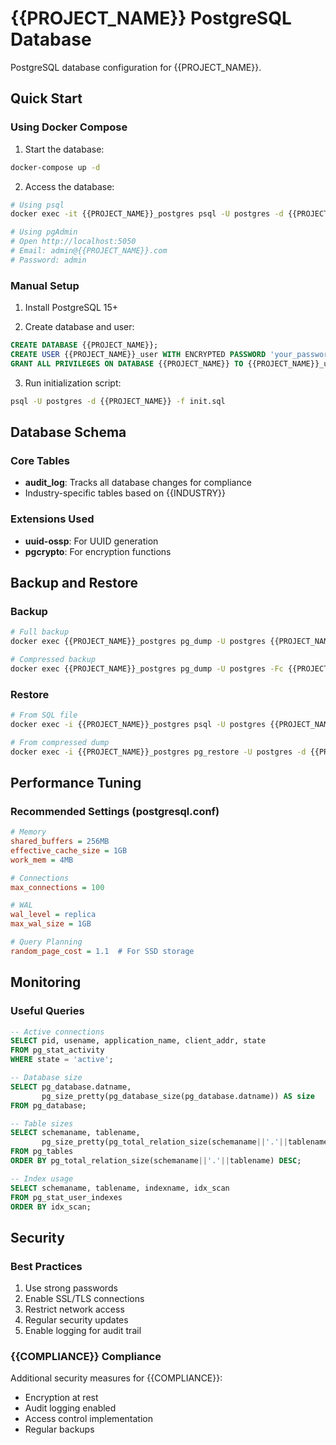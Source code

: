 # {{PROJECT_NAME}} PostgreSQL Database

PostgreSQL database configuration for {{PROJECT_NAME}}.

## Quick Start

### Using Docker Compose

1. Start the database:
```bash
docker-compose up -d
```

2. Access the database:
```bash
# Using psql
docker exec -it {{PROJECT_NAME}}_postgres psql -U postgres -d {{PROJECT_NAME}}

# Using pgAdmin
# Open http://localhost:5050
# Email: admin@{{PROJECT_NAME}}.com
# Password: admin
```

### Manual Setup

1. Install PostgreSQL 15+

2. Create database and user:
```sql
CREATE DATABASE {{PROJECT_NAME}};
CREATE USER {{PROJECT_NAME}}_user WITH ENCRYPTED PASSWORD 'your_password';
GRANT ALL PRIVILEGES ON DATABASE {{PROJECT_NAME}} TO {{PROJECT_NAME}}_user;
```

3. Run initialization script:
```bash
psql -U postgres -d {{PROJECT_NAME}} -f init.sql
```

## Database Schema

### Core Tables

- **audit_log**: Tracks all database changes for compliance
- Industry-specific tables based on {{INDUSTRY}}

### Extensions Used

- **uuid-ossp**: For UUID generation
- **pgcrypto**: For encryption functions

## Backup and Restore

### Backup

```bash
# Full backup
docker exec {{PROJECT_NAME}}_postgres pg_dump -U postgres {{PROJECT_NAME}} > backup.sql

# Compressed backup
docker exec {{PROJECT_NAME}}_postgres pg_dump -U postgres -Fc {{PROJECT_NAME}} > backup.dump
```

### Restore

```bash
# From SQL file
docker exec -i {{PROJECT_NAME}}_postgres psql -U postgres {{PROJECT_NAME}} < backup.sql

# From compressed dump
docker exec -i {{PROJECT_NAME}}_postgres pg_restore -U postgres -d {{PROJECT_NAME}} < backup.dump
```

## Performance Tuning

### Recommended Settings (postgresql.conf)

```ini
# Memory
shared_buffers = 256MB
effective_cache_size = 1GB
work_mem = 4MB

# Connections
max_connections = 100

# WAL
wal_level = replica
max_wal_size = 1GB

# Query Planning
random_page_cost = 1.1  # For SSD storage
```

## Monitoring

### Useful Queries

```sql
-- Active connections
SELECT pid, usename, application_name, client_addr, state
FROM pg_stat_activity
WHERE state = 'active';

-- Database size
SELECT pg_database.datname,
       pg_size_pretty(pg_database_size(pg_database.datname)) AS size
FROM pg_database;

-- Table sizes
SELECT schemaname, tablename,
       pg_size_pretty(pg_total_relation_size(schemaname||'.'||tablename)) AS size
FROM pg_tables
ORDER BY pg_total_relation_size(schemaname||'.'||tablename) DESC;

-- Index usage
SELECT schemaname, tablename, indexname, idx_scan
FROM pg_stat_user_indexes
ORDER BY idx_scan;
```

## Security

### Best Practices

1. Use strong passwords
2. Enable SSL/TLS connections
3. Restrict network access
4. Regular security updates
5. Enable logging for audit trail

### {{COMPLIANCE}} Compliance

Additional security measures for {{COMPLIANCE}}:
- Encryption at rest
- Audit logging enabled
- Access control implementation
- Regular backups